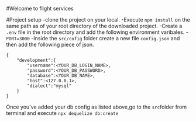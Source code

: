 #Welcome to flight services

#Project setup
-clone the project on your local.
-Execute `npm install` on the same path as of your root directory of the downloaded project.
-Create a `.env` file in the root directory and add the following environment varibales.
-`PORT=3000`
-Inside the `src/cofig` folder create a new file `config.json` and then add the following piece of json.
```
{
    "development":{
        "username":<YOUR_DB_LOGIN_NAME>,
        "password":<YOUR_DB_PASSWORD>,
        "database":<YOUR_DB_NAME>,
        "host":<127.0.0.1>,
        "dialect":"mysql"
    }
}

```

Once you've added your db config as listed above,go to the `src`folder from terminal and execute `npx dequelize db:create`